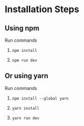 # Installation Steps

## Using npm

Run commands

1) ```npm install```

2) ```npm run dev```

## Or using yarn

Run commands

1) ```npm install --global yarn```

2) ```yarn install```

3) ```yarn run dev```
